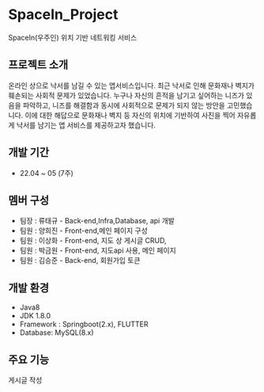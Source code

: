 # SpaceIn_Project
SpaceIn(우주인) 위치 기반 네트워킹 서비스

## 프로젝트 소개
온라인 상으로 낙서를 남길 수 있는 앱서비스입니다.
최근 낙서로 인해 문화재나 벽지가 훼손되는 사회적 문제가 있었습니다.
누구나 자신의 흔적을 남기고 싶어하는 니즈가 있음을 파악하고, 니즈를 해결함과 동시에 사회적으로 문제가 되지 않는 방안을 고민했습니다.
이에 대한 해답으로 문화재나 벽지 등 자신의 위치에 기반하여 사진을 찍어 자유롭게 낙서를 남기는 앱 서비스를 제공하고자 했습니다.

## 개발 기간
- 22.04 ~ 05 (7주)

## 멤버 구성
- 팀장 : 류태규 - Back-end,Infra,Database, api 개발
- 팀원 : 양희진 - Front-end,메인 페이지 구성
- 팀원 : 이상화 - Front-end, 지도 상 게시글 CRUD,
- 팀원 : 박금원 - Front-end, 지도api 사용, 메인 페이지
- 팀원 : 김승준 - Back-end, 회원가입 토큰



## 개발 환경
- Java8
- JDK 1.8.0
- Framework : Springboot(2.x), FLUTTER
- Database: MySQL(8.x)


## 주요 기능
게시글 작성
